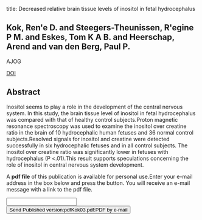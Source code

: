 title: Decreased relative brain tissue levels of inositol in fetal hydrocephalus

## Kok, Ren'e D. and Steegers-Theunissen, R'egine P M. and Eskes, Tom K A B. and Heerschap, Arend and van den Berg, Paul P.
AJOG

<a href="https://doi.org/10.1067/mob.2003.206">DOI</a>

## Abstract
Inositol seems to play a role in the development of the central nervous system. In this study, the brain tissue level of inositol in fetal hydrocephalus was compared with that of healthy control subjects.Proton magnetic resonance spectroscopy was used to examine the inositol over creatine ratio in the brain of 10 hydrocephalic human fetuses and 36 normal control subjects.Resolved signals for inositol and creatine were detected successfully in six hydrocephalic fetuses and in all control subjects. The inositol over creatine ratio was significantly lower in fetuses with hydrocephalus (P <.01).This result supports speculations concerning the role of inositol in central nervous system development.

A <b>pdf file</b> of this publication is available for personal use.Enter your e-mail address in the box below and press the button. You will receive an e-mail message with a link to the pdf file.
<form action="sender.php">  <input type="text" name="email">  <input type="submit" value="Send Published version:pdfKok03.pdf:PDF by e-mail"></form>